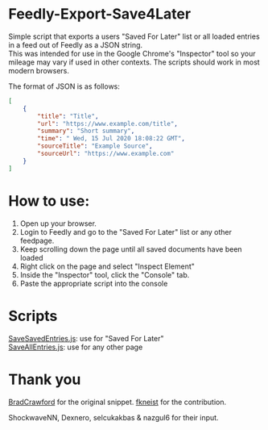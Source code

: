 # Feedly-Export-Save4Later

Simple script that exports a users "Saved For Later" list or all loaded entries in a feed out of Feedly as a JSON string.  
This was intended for use in the Google Chrome's "Inspector" tool so your mileage may vary if used in other contexts.
The scripts should work in most modern browsers.

The format of JSON is as follows:

```json
[
    {
        "title": "Title",
        "url": "https://www.example.com/title",
        "summary": "Short summary",
        "time": " Wed, 15 Jul 2020 18:08:22 GMT",
        "sourceTitle": "Example Source",
        "sourceUrl": "https://www.example.com"
    }
]
```

# How to use:

1. Open up your browser.
2. Login to Feedly and go to the "Saved For Later" list or any other feedpage.
3. Keep scrolling down the page until all saved documents have been loaded
4. Right click on the page and select "Inspect Element"
5. Inside the "Inspector" tool, click the "Console" tab.
6. Paste the appropriate script into the console

# Scripts

[SaveSavedEntries.js](SaveSavedEntries.js): use for "Saved For Later"  
[SaveAllEntries.js](SaveAllEntries.js): use for any other page

# Thank you

[BradCrawford](https://gist.github.com/bradcrawford/7288411) for the original snippet. [fkneist](https://github.com/fkneist) for the contribution.

ShockwaveNN, Dexnero, selcukakbas & nazgul6 for their input.
